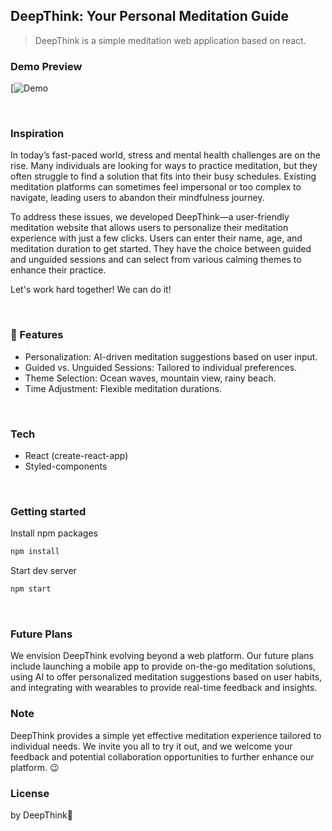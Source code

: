 ## DeepThink: Your Personal Meditation Guide

> DeepThink is a simple meditation web application based on react.


### Demo Preview

[![Demo](https://github.com/junxiangli31415926/Meditation/issues/1#issue-2811634316)

<br>

### Inspiration

In today’s fast-paced world, stress and mental health challenges are on the rise. Many individuals are looking for ways to practice meditation, but they often struggle to find a solution that fits into their busy schedules. Existing meditation platforms can sometimes feel impersonal or too complex to navigate, leading users to abandon their mindfulness journey.

To address these issues, we developed DeepThink—a user-friendly meditation website that allows users to personalize their meditation experience with just a few clicks. Users can enter their name, age, and meditation duration to get started. They have the choice between guided and unguided sessions and can select from various calming themes to enhance their practice.

Let's work hard together! We can do it!

<br>

### 💫 Features

- Personalization: AI-driven meditation suggestions based on user input.
- Guided vs. Unguided Sessions: Tailored to individual preferences.
- Theme Selection: Ocean waves, mountain view, rainy beach.
- Time Adjustment: Flexible meditation durations.

<br>

### Tech

- React (create-react-app)
- Styled-components

<br>

### Getting started

Install npm packages

```bash
npm install
```

Start dev server

```bash
npm start
```

<br>

### Future Plans

We envision DeepThink evolving beyond a web platform. Our future plans include launching a mobile app to provide on-the-go meditation solutions, using AI to offer personalized meditation suggestions based on user habits, and integrating with wearables to provide real-time feedback and insights.

### Note

DeepThink provides a simple yet effective meditation experience tailored to individual needs. We invite you all to try it out, and we welcome your feedback and potential collaboration opportunities to further enhance our platform. 😉

### License

by DeepThink👀
